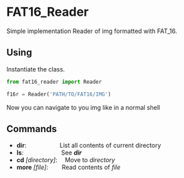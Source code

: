 # FAT16_Reader

Simple implementation Reader of img formatted with FAT_16.

## Using

Instantiate the class.
```python
from fat16_reader import Reader

f16r = Reader('PATH/TO/FAT16/IMG')
```

Now you can navigate to you img like in a normal shell

## Commands

- **dir**: &emsp;&emsp;&emsp;&emsp;&emsp;&nbsp;List all contents of current directory
- **ls**: &emsp;&emsp;&emsp;&emsp;&emsp;&emsp;See ***dir***
- **cd** *[directory]*: &emsp;Move to *directory*
- **more** *[file]*: &emsp;&emsp;Read contents of *file*
